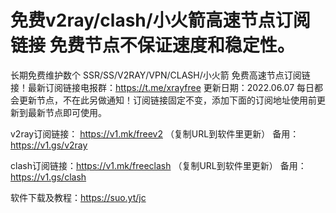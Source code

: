# 免费v2ray/clash/小火箭高速节点订阅链接 免费节点不保证速度和稳定性。
长期免费维护数个 SSR/SS/V2RAY/VPN/CLASH/小火箭 免费高速节点订阅链接！最新订阅链接电报群：https://t.me/xrayfree
更新日期：2022.06.07  每日都会更新节点，不在此另做通知！订阅链接固定不变，添加下面的订阅地址使用前更新到最新节点即可使用。

v2ray订阅链接：
https://v1.mk/freev2 （复制URL到软件里更新）
备用：https://v1.gs/v2ray

clash订阅链接：https://v1.mk/freeclash （复制URL到软件里更新）
备用： https://v1.gs/clash
     
软件下载及教程：https://suo.yt/jc
